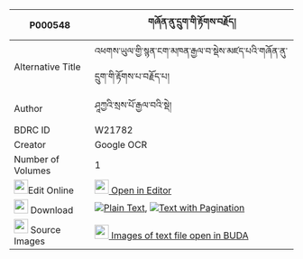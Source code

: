 |P000548|གཞོན་ནུ་དྲུག་གི་རྟོགས་བརྗོད། 
| --- | --- 
|Alternative Title |འཕགས་ཡུལ་གྱི་སྙན་ངག་མཁན་རྒྱལ་བ་སྡེས་མཛད་པའི་གཞོན་ནུ་དྲུག་གི་རྟོགས་པ་བརྗོད་པ།
|Author| ཤཱཀྱའི་སྲས་པོ་རྒྱལ་བའི་སྡེ།
|BDRC ID | W21782
|Creator | Google OCR
|Number of Volumes| 1
|<img width="25" src="https://img.icons8.com/color/25/000000/edit-property.png">Edit Online| [<img width="25" src="https://avatars.githubusercontent.com/u/45091458?s=200&v=4"> Open in Editor](http://editor.openpecha.org/P000548)
|<img width="25" src="https://img.icons8.com/fluent/48/000000/download-2.png"/>  Download | [![](https://img.icons8.com/color/20/000000/txt.png)Plain Text](https://github.com/Openpecha/P000548/releases/download/v1/shyonnu_druk_gi_tokjo_plain_P000548.zip), [![](https://img.icons8.com/color/20/000000/txt.png)Text with Pagination](https://github.com/Openpecha/P000548/releases/download/v1/shyonnu_druk_gi_tokjo_pages_P000548.zip)
|<img width="25" src="https://img.icons8.com/plasticine/100/000000/pictures-folder.png"/>  Source Images | [<img width="25" src="https://library.bdrc.io/icons/BUDA-small.svg"> Images of text file open in BUDA](https://library.bdrc.io/show/bdr:W21782)